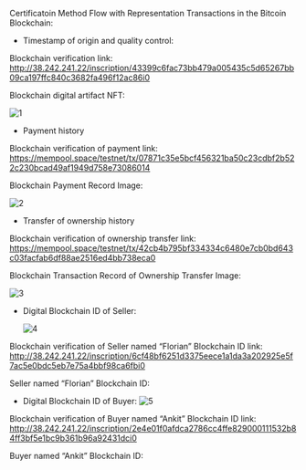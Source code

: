 Certificatoin Method Flow with Representation Transactions in the Bitcoin Blockchain:

- Timestamp of origin and quality control:

Blockchain verification link:
http://38.242.241.22/inscription/43399c6fac73bb479a005435c5d65267bb09ca197ffc840c3682fa496f12ac86i0 

Blockchain digital artifact NFT:

![1](https://github.com/Ethylenoxid/LemonIngolstadt/assets/116870399/bf098cb7-cd9c-4454-886e-07c6ef75333a)



- Payment history

Blockchain verification of payment link:
https://mempool.space/testnet/tx/07871c35e5bcf456321ba50c23cdbf2b522c230bcad49af1949d758e73086014 

Blockchain Payment Record Image:


![2](https://github.com/Ethylenoxid/LemonIngolstadt/assets/116870399/8829993c-1366-4420-bd73-0c14beaf9927)





- Transfer of ownership history


Blockchain verification of ownership transfer link:
https://mempool.space/testnet/tx/42cb4b795bf334334c6480e7cb0bd643c03facfab6df88ae2516ed4bb738eca0 

Blockchain Transaction Record of Ownership Transfer Image:



![3](https://github.com/Ethylenoxid/LemonIngolstadt/assets/116870399/0ba41531-d8e8-463a-96c8-b38112884bca)






- Digital Blockchain ID of Seller:

  ![4](https://github.com/Ethylenoxid/LemonIngolstadt/assets/116870399/e3b0ba36-d43f-4cac-ad72-d2dfc39329ef)


Blockchain verification of Seller named “Florian” Blockchain ID link:
http://38.242.241.22/inscription/6cf48bf6251d3375eece1a1da3a202925e5f7ac5e0bdc5eb7e75a4bbf98ca6fbi0 


Seller named “Florian” Blockchain ID:

- Digital Blockchain ID of Buyer:
  ![5](https://github.com/Ethylenoxid/LemonIngolstadt/assets/116870399/1a02020f-2404-457a-9329-150abcbbaddb)


Blockchain verification of Buyer named “Ankit” Blockchain ID link:
http://38.242.241.22/inscription/2e4e01f0afdca2786cc4ffe829000111532b84ff3bf5e1bc9b361b96a92431dci0 

Buyer named “Ankit” Blockchain ID:
